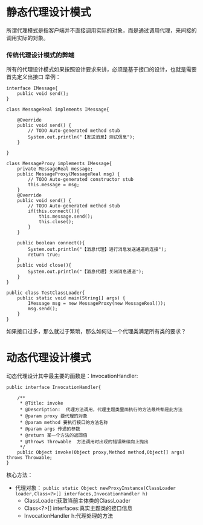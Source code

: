 # 静态代理设计模式
所谓代理模式是指客户端并不直接调用实际的对象，而是通过调用代理，来间接的调用实际的对象。

### 传统代理设计模式的弊端
所有的代理设计模式如果按照设计要求来讲，必须是基于接口的设计，也就是需要首先定义出接口
举例：

```
interface IMessage{
	public void send();
}

class MessageReal implements IMessage{

	@Override
	public void send() {
		// TODO Auto-generated method stub
		System.out.println("【发送消息】测试信息");
	}
	
}

class MessageProxy implements IMessage{
	private MessageReal message;
	public MessageProxy(MessageReal msg) {
		// TODO Auto-generated constructor stub
		this.message = msg;
	}
	@Override
	public void send() {
		// TODO Auto-generated method stub
		if(this.connect()){
			this.message.send();
			this.close();
		}
	}
	
	public boolean connect(){
		System.out.println("【消息代理】进行消息发送通道的连接");
		return true;
	}
	public void close(){
		System.out.println("【消息代理】关闭消息通道");
	}
}

public class TestClassLoader{
	public static void main(String[] args) {
		IMessage msg = new MessageProxy(new MessageReal());
		msg.send();
	}
}
```

如果接口过多，那么就过于繁琐，那么如何让一个代理类满足所有类的要求？

# 动态代理设计模式
动态代理设计其中最主要的函数是：InvocationHandler:

```
public interface InvocationHandler{
	
	/**   
	 * @Title: invoke   
	 * @Description:  代理方法调用，代理主题类里面执行的方法最终都是此方法 
	 * @param proxy 要代理的对象
	 * @param method 要执行接口的方法名称
	 * @param args 传递的参数
	 * @return 某一个方法的返回值
	 * @throws Throwable  方法调用时出现的错误继续向上抛出      
	 */
	public Object invoke(Object proxy,Method method,Object[] args) throws Throwable;
}
```

核心方法：
- 代理对象： `public static Object newProxyInstance(ClassLoader loader,Class<?>[] interfaces,InvocationHandler h)`
	- ClassLoader:获取当前主体类的ClassLoader
	- Class<?>[] interfaces:真实主题类的接口信息
	- InvocationHandler h:代理处理的方法